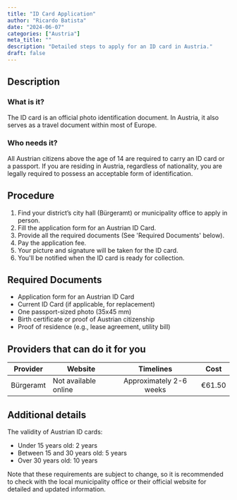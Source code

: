 ```yaml
---
title: "ID Card Application"
author: "Ricardo Batista"
date: "2024-06-07"
categories: ["Austria"]
meta_title: ""
description: "Detailed steps to apply for an ID card in Austria."
draft: false
---
```


## Description
### What is it?
The ID card is an official photo identification document. In Austria, it also serves as a travel document within most of Europe.

### Who needs it?
All Austrian citizens above the age of 14 are required to carry an ID card or a passport. If you are residing in Austria, regardless of nationality, you are legally required to possess an acceptable form of identification.

## Procedure
1. Find your district’s city hall (Bürgeramt) or municipality office to apply in person.
2. Fill the application form for an Austrian ID Card. 
3. Provide all the required documents (See 'Required Documents' below).
4. Pay the application fee.
5. Your picture and signature will be taken for the ID card.
6. You'll be notified when the ID card is ready for collection. 

## Required Documents
- Application form for an Austrian ID Card
- Current ID Card (if applicable, for replacement)
- One passport-sized photo (35x45 mm)
- Birth certificate or proof of Austrian citizenship
- Proof of residence (e.g., lease agreement, utility bill)

## Providers that can do it for you

| Provider        |     Website     |     Timelines    |       Cost      |
| --------------- | --------------- |  :-------------: | :-------------: |
| Bürgeramt      |  Not available online       |      Approximately 2-6 weeks      |        €61.50       |

## Additional details
The validity of Austrian ID cards:
- Under 15 years old: 2 years
- Between 15 and 30 years old: 5 years
- Over 30 years old: 10 years

Note that these requirements are subject to change, so it is recommended to check with the local municipality office or their official website for detailed and updated information.